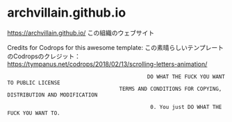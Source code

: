 # archvillain.github.io
https://archvillain.github.io/
この組織のウェブサイト

Credits for Codrops for this awesome template:
この素晴らしいテンプレートのCodropsのクレジット：
https://tympanus.net/codrops/2018/02/13/scrolling-letters-animation/



                                                 DO WHAT THE FUCK YOU WANT TO PUBLIC LICENSE
                                        TERMS AND CONDITIONS FOR COPYING, DISTRIBUTION AND MODIFICATION

                                                  0. You just DO WHAT THE FUCK YOU WANT TO.
